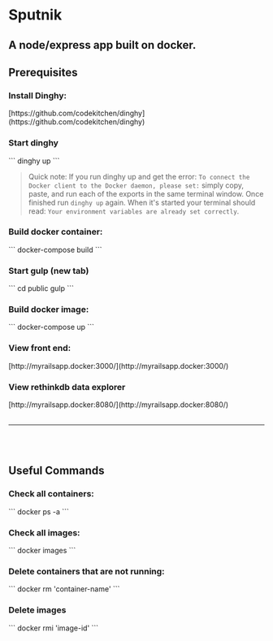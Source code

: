 # Sputnik
<h2>A node/express app built on docker.</h2>

<h2>Prerequisites</h2>
<h3>Install Dinghy:</h3>
[https://github.com/codekitchen/dinghy](https://github.com/codekitchen/dinghy)

<h3>Start dinghy</h3>
```
dinghy up
```

>Quick note: If you run dinghy up and get the error: `To connect the Docker client to the Docker daemon, please set:` simply copy, paste, and run each of the exports in the same terminal window. Once finished run `dinghy up` again. When it's started your terminal should read: `Your environment variables are already set correctly`.

<h3>Build docker container:</h3>
```
docker-compose build
```

<h3>Start gulp (new tab)</h3>
```
cd public
gulp
```

<h3>Build docker image:</h3>
```
docker-compose up
```

<h3>View front end:</h3>
[http://myrailsapp.docker:3000/](http://myrailsapp.docker:3000/)

<h3>View rethinkdb data explorer</h3>
[http://myrailsapp.docker:8080/](http://myrailsapp.docker:8080/)

<br>
<br>
<hr>
<br>
<br>

<h2>Useful Commands</h2>
<h3>Check all containers:</h3>
```
docker ps -a
```

<h3>Check all images:</h3>
```
docker images
```

<h3>Delete containers that are not running:</h3>
```
docker rm 'container-name'
```

<h3>Delete images</h3>
```
docker rmi 'image-id'
```
